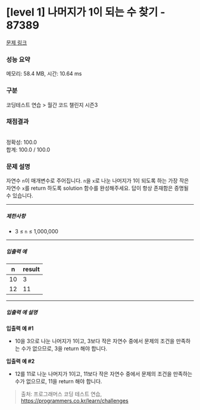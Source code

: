 # [level 1] 나머지가 1이 되는 수 찾기 - 87389 

[문제 링크](https://school.programmers.co.kr/learn/courses/30/lessons/87389) 

### 성능 요약

메모리: 58.4 MB, 시간: 10.64 ms

### 구분

코딩테스트 연습 > 월간 코드 챌린지 시즌3

### 채점결과

<br/>정확성: 100.0<br/>합계: 100.0 / 100.0

### 문제 설명

<p>자연수 <code>n</code>이 매개변수로 주어집니다. <code>n</code>을 <code>x</code>로 나눈 나머지가 1이 되도록 하는 가장 작은 자연수 <code>x</code>를 return 하도록 solution 함수를 완성해주세요. 답이 항상 존재함은 증명될 수 있습니다.</p>

<hr>

<h5>제한사항</h5>

<ul>
<li>3 ≤ <code>n</code> ≤ 1,000,000</li>
</ul>

<hr>

<h5>입출력 예</h5>
<table class="table">
        <thead><tr>
<th>n</th>
<th>result</th>
</tr>
</thead>
        <tbody><tr>
<td>10</td>
<td>3</td>
</tr>
<tr>
<td>12</td>
<td>11</td>
</tr>
</tbody>
      </table>
<hr>

<h5>입출력 예 설명</h5>

<p><strong>입출력 예 #1</strong></p>

<ul>
<li>10을 3으로 나눈 나머지가 1이고, 3보다 작은 자연수 중에서 문제의 조건을 만족하는 수가 없으므로, 3을 return 해야 합니다.</li>
</ul>

<p><strong>입출력 예 #2</strong></p>

<ul>
<li>12를 11로 나눈 나머지가 1이고, 11보다 작은 자연수 중에서 문제의 조건을 만족하는 수가 없으므로, 11을 return 해야 합니다.</li>
</ul>


> 출처: 프로그래머스 코딩 테스트 연습, https://programmers.co.kr/learn/challenges